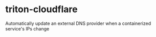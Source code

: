 # triton-cloudflare
Automatically update an external DNS provider when a containerized service's IPs change
